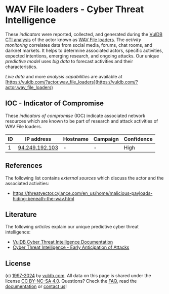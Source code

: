 # WAV File loaders - Cyber Threat Intelligence

These _indicators_ were reported, collected, and generated during the [VulDB CTI analysis](https://vuldb.com/?kb.cti) of the actor known as [WAV File loaders](https://vuldb.com/?actor.wav_file_loaders). The _activity monitoring_ correlates data from social media, forums, chat rooms, and darknet markets. It helps to determine associated actors, specific activities, expected intentions, emerging research, and ongoing attacks. Our unique _predictive model_ uses _big data_ to forecast activities and their characteristics.

_Live data_ and more _analysis capabilities_ are available at [https://vuldb.com/?actor.wav_file_loaders](https://vuldb.com/?actor.wav_file_loaders)

## IOC - Indicator of Compromise

These _indicators of compromise_ (IOC) indicate associated network resources which are known to be part of research and attack activities of WAV File loaders.

ID | IP address | Hostname | Campaign | Confidence
-- | ---------- | -------- | -------- | ----------
1 | [94.249.192.103](https://vuldb.com/?ip.94.249.192.103) | - | - | High

## References

The following list contains _external sources_ which discuss the actor and the associated activities:

* https://threatvector.cylance.com/en_us/home/malicious-payloads-hiding-beneath-the-wav.html

## Literature

The following _articles_ explain our unique predictive cyber threat intelligence:

* [VulDB Cyber Threat Intelligence Documentation](https://vuldb.com/?kb.cti)
* [Cyber Threat Intelligence - Early Anticipation of Attacks](https://www.scip.ch/en/?labs.20201022)

## License

(c) [1997-2024](https://vuldb.com/?kb.changelog) by [vuldb.com](https://vuldb.com/?kb.about). All data on this page is shared under the license [CC BY-NC-SA 4.0](https://creativecommons.org/licenses/by-nc-sa/4.0/). Questions? Check the [FAQ](https://vuldb.com/?kb.faq), read the [documentation](https://vuldb.com/?kb) or [contact us](https://vuldb.com/?contact)!
